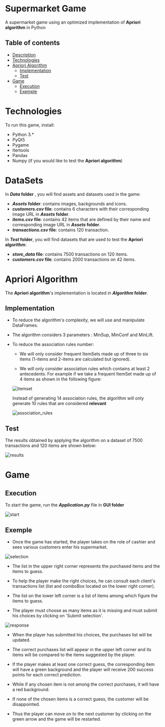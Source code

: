# Supermarket Game
 A supermarket game using an optimized implementation of **Apriori algorithm** in Python

## Table of contents

* [Description](#description)
* [Technologies](#technologies)
* [Apriori Algorithm](#apriori-algorithm)
  * [Implementation](#implementation)
  * [Test](#test)
* [Game](#game)
  * [Execution](#execution)
  * [Exemple](#exemple)

# Technologies
To run this game, install:
* Python 3.*
* PyQt5
* Pygame
* Itertools
* Pandas
* Numpy (if you would like to test the **Apriori algorithm**)


# DataSets

In __*Data* folder__ , you will find assets and datasets used in the game: 
* __*Assets* folder__: contains images, backgrounds and icons.
* __*customers.csv* file__: contains 6 characters with their corresponding image URL in __*Assets* folder__.
* __*items.csv* file__: contains 42 items that are defined by their name and corresponding image URL in __*Assets* folder__.
* __*transactions.csv* file__: contains 120 transaction.

In __*Test* folder__, you will find datasets that are used to test the **Apriori algorithm**: 

* __*store_data* file__: contains 7500 transactions on 120 items.
* __*customers.csv* file__: contains 2000 transactions on 42 items.

# Apriori Algorithm

The  **Apriori algorithm**'s implementation is located in __*Algorithm* folder__.

## Implementation

* To reduce the algorithm's complexity, we will use and manipulate DataFrames.

* The algorithm considers 3 parameters : MinSup, MinConf and MinLift.

* To reduce the association rules number:

  * We will only consider frequent ItemSets made up of three to six items (1-items and 2-items are calculated but ignored).

  * We will only consider association rules which contains at least 2 antecedents.
   For example if we take a frequent ItemSet made up of 4 items as shown in the following figure: 

   ![itemset](/Readme_images/itemset_frequent_4_items.jpg)

     Instead of generating 14 association rules, the algorithm will only generate 10 rules that are considered **relevant**
     
   ![association_rules](/Readme_images/association_rules.jpg)

 ## Test

 The results obtained by applying the algorithm on a dataset of 7500 transactions and 120 items are shown below:
 
 ![results](/Readme_images/results1.png)

 
# Game

## Execution

To start the game, run the __*Application.py*__ file in **GUI folder**

![start](/Readme_images/start.png)

## Exemple

* Once the game has started, the player takes on the role of cashier and sees various customers enter his supermarket.

![selection](/Readme_images/selection.jpg)

* The list in the upper right corner represents the purchased items and the items to guess.

* To help the player make the right choices, he can consult each client's transactions list (list and comboBox located on the lower right corner).

* The list on the lower left corner is a list of items among which figure the items to guess.

* The player must choose as many items as it is missing and must submit his choices by clicking on 'Submit selection'.

![response](/Readme_images/response.jpg)

* When the player has submitted his choices, the purchases list will be updated.

* The correct purchases list will appear in the upper left corner and its items will be compared to the items suggested by the player.

* If the player makes at least one correct guess, the corresponding item will have a green background and the player will receive 200 success points for each correct prediction.

* While if any chosen item is not among the correct purchases, it will have a red background.

* If none of the chosen items is a correct guess, the customer will be disappointed.

* Thus the player can move on to the next customer by clicking on the green arrow and the game will be restarted.

